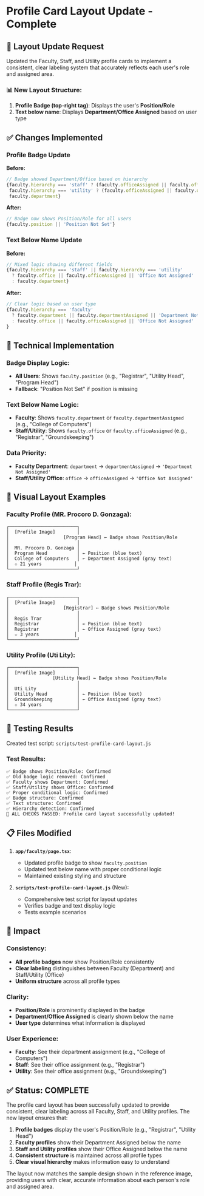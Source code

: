 # Profile Card Layout Update - Complete

## 🎯 **Layout Update Request**

Updated the Faculty, Staff, and Utility profile cards to implement a consistent, clear labeling system that accurately reflects each user's role and assigned area.

### 📊 **New Layout Structure:**

1. **Profile Badge (top-right tag)**: Displays the user's **Position/Role**
2. **Text below name**: Displays **Department/Office Assigned** based on user type

## ✅ **Changes Implemented**

### **Profile Badge Update**

**Before:**
```typescript
// Badge showed Department/Office based on hierarchy
{faculty.hierarchy === 'staff' ? (faculty.officeAssigned || faculty.office || 'Staff') :
 faculty.hierarchy === 'utility' ? (faculty.officeAssigned || faculty.office || 'Utility') :
 faculty.department}
```

**After:**
```typescript
// Badge now shows Position/Role for all users
{faculty.position || 'Position Not Set'}
```

### **Text Below Name Update**

**Before:**
```typescript
// Mixed logic showing different fields
{faculty.hierarchy === 'staff' || faculty.hierarchy === 'utility' 
  ? faculty.office || faculty.officeAssigned || 'Office Not Assigned'
  : faculty.department}
```

**After:**
```typescript
// Clear logic based on user type
{faculty.hierarchy === 'faculty' 
  ? faculty.department || faculty.departmentAssigned || 'Department Not Assigned'
  : faculty.office || faculty.officeAssigned || 'Office Not Assigned'
}
```

## 🔧 **Technical Implementation**

### **Badge Display Logic:**
- **All Users**: Shows `faculty.position` (e.g., "Registrar", "Utility Head", "Program Head")
- **Fallback**: "Position Not Set" if position is missing

### **Text Below Name Logic:**
- **Faculty**: Shows `faculty.department` or `faculty.departmentAssigned` (e.g., "College of Computers")
- **Staff/Utility**: Shows `faculty.office` or `faculty.officeAssigned` (e.g., "Registrar", "Groundskeeping")

### **Data Priority:**
- **Faculty Department**: `department` → `departmentAssigned` → `'Department Not Assigned'`
- **Staff/Utility Office**: `office` → `officeAssigned` → `'Office Not Assigned'`

## 🎨 **Visual Layout Examples**

### **Faculty Profile (MR. Procoro D. Gonzaga):**
```
┌─────────────────────────┐
│  [Profile Image]        │
│                    [Program Head] ← Badge shows Position/Role
│                         │
│  MR. Procoro D. Gonzaga │
│  Program Head           │ ← Position (blue text)
│  College of Computers   │ ← Department Assigned (gray text)
│  ✩ 21 years            │
└─────────────────────────┘
```

### **Staff Profile (Regis Trar):**
```
┌─────────────────────────┐
│  [Profile Image]        │
│                    [Registrar] ← Badge shows Position/Role
│                         │
│  Regis Trar             │
│  Registrar              │ ← Position (blue text)
│  Registrar              │ ← Office Assigned (gray text)
│  ✩ 3 years             │
└─────────────────────────┘
```

### **Utility Profile (Uti Lity):**
```
┌─────────────────────────┐
│  [Profile Image]        │
│                [Utility Head] ← Badge shows Position/Role
│                         │
│  Uti Lity               │
│  Utility Head           │ ← Position (blue text)
│  Groundskeeping         │ ← Office Assigned (gray text)
│  ✩ 34 years             │
└─────────────────────────┘
```

## 🧪 **Testing Results**

Created test script: `scripts/test-profile-card-layout.js`

### **Test Results:**
```
✅ Badge shows Position/Role: Confirmed
✅ Old badge logic removed: Confirmed
✅ Faculty shows Department: Confirmed
✅ Staff/Utility shows Office: Confirmed
✅ Proper conditional logic: Confirmed
✅ Badge structure: Confirmed
✅ Text structure: Confirmed
✅ Hierarchy detection: Confirmed
🎉 ALL CHECKS PASSED: Profile card layout successfully updated!
```

## 📋 **Files Modified**

1. **`app/faculty/page.tsx`**:
   - Updated profile badge to show `faculty.position`
   - Updated text below name with proper conditional logic
   - Maintained existing styling and structure

2. **`scripts/test-profile-card-layout.js`** (New):
   - Comprehensive test script for layout updates
   - Verifies badge and text display logic
   - Tests example scenarios

## 🎯 **Impact**

### **Consistency:**
- **All profile badges** now show Position/Role consistently
- **Clear labeling** distinguishes between Faculty (Department) and Staff/Utility (Office)
- **Uniform structure** across all profile types

### **Clarity:**
- **Position/Role** is prominently displayed in the badge
- **Department/Office Assigned** is clearly shown below the name
- **User type** determines what information is displayed

### **User Experience:**
- **Faculty**: See their department assignment (e.g., "College of Computers")
- **Staff**: See their office assignment (e.g., "Registrar")
- **Utility**: See their office assignment (e.g., "Groundskeeping")

## ✅ **Status: COMPLETE**

The profile card layout has been successfully updated to provide consistent, clear labeling across all Faculty, Staff, and Utility profiles. The new layout ensures that:

1. **Profile badges** display the user's Position/Role (e.g., "Registrar", "Utility Head")
2. **Faculty profiles** show their Department Assigned below the name
3. **Staff and Utility profiles** show their Office Assigned below the name
4. **Consistent structure** is maintained across all profile types
5. **Clear visual hierarchy** makes information easy to understand

The layout now matches the sample design shown in the reference image, providing users with clear, accurate information about each person's role and assigned area.
